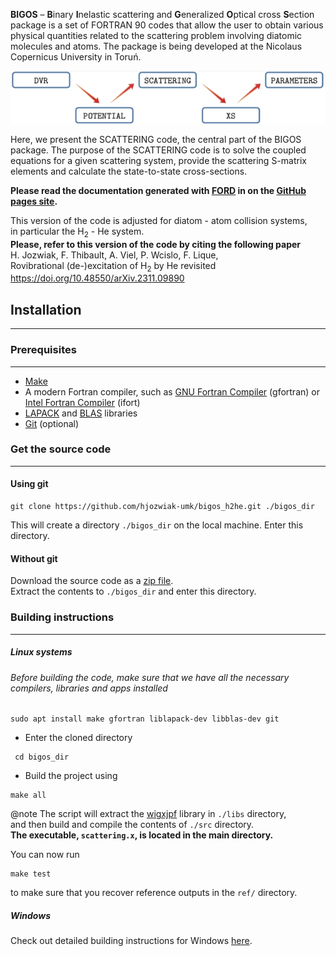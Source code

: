 **BIGOS** – **B**inary **I**nelastic scattering and **G**eneralized **O**ptical cross **S**ection package is a set of FORTRAN 90 codes that
allow the user to obtain various physical quantities related to the scattering problem involving diatomic molecules and
atoms. The package is being developed at the Nicolaus Copernicus University in Toruń.

![bigos_graph](doc/media/bigos_graph.jpg "Structure of the BIGOS project")

Here, we present the SCATTERING code, the central part of the BIGOS package.
The purpose of the SCATTERING code is to solve the coupled equations for a given scattering system, provide the
scattering S-matrix elements and calculate the state-to-state cross-sections.

**Please read the documentation generated with [FORD](https://github.com/Fortran-FOSS-Programmers/ford) in on the [GitHub pages site](https://hjozwiak-umk.github.io/bigos_h2he/doc/index.html).**

This version of the code is adjusted for diatom - atom collision systems,<br>
in particular the H<sub>2</sub> - He system. <br>
**Please, refer to this version of the code by citing the following paper** <br>
H. Jozwiak, F. Thibault, A. Viel, P. Wcislo, F. Lique, <br>
Rovibrational (de-)excitation of H<sub>2</sub> by He revisited <br>
https://doi.org/10.48550/arXiv.2311.09890


## Installation
----------------

### Prerequisites
----------------

* [Make](https://www.gnu.org/software/make/)
* A modern Fortran compiler, such as [GNU Fortran Compiler](https://gcc.gnu.org/wiki/GFortran) (gfortran) or
 [Intel Fortran Compiler](https://software.intel.com/content/www/us/en/develop/tools/oneapi/components/fortran-compiler.html) (ifort)
* [LAPACK](https://www.netlib.org/lapack/) and [BLAS](https://www.netlib.org/blas/) libraries
* [Git](https://git-scm.com/book/en/v2/Getting-Started-Installing-Git) (optional)

### Get the source code
-------------------

#### Using git

```
git clone https://github.com/hjozwiak-umk/bigos_h2he.git ./bigos_dir
```

This will create a directory ``./bigos_dir`` on the local machine. Enter this directory.

#### Without git

Download the source code as a [zip file](https://github.com/hjozwiak-umk/bigos_h2he/archive/refs/heads/main.zip).<br>
Extract the contents to ``./bigos_dir`` and enter this directory.


### Building instructions
-------------------

##### Linux systems

###### Before building the code, make sure that we have all the necessary compilers, libraries and apps installed

```
sudo apt install make gfortran liblapack-dev libblas-dev git
```

* Enter the cloned directory
```
 cd bigos_dir
```
* Build the project using
```
make all
```

@note
The script will extract the [wigxjpf](http://fy.chalmers.se/subatom/wigxjpf/) library in ``./libs`` directory, <br>
and then build and compile the contents of ``./src`` directory.  <br>
**The executable, ``scattering.x``, is located in the main directory.**

You can now run 
```
make test
```
to make sure that you recover reference outputs in the ``ref/`` directory.

##### Windows

Check out detailed building instructions for Windows [here](https://hjozwiak-umk.github.io/bigos_h2he/doc/page/installation/windows11.html).

